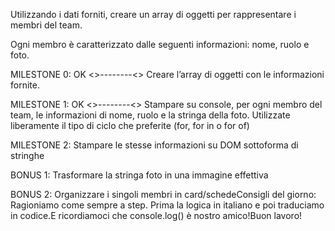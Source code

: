 Utilizzando i dati forniti, creare un array di oggetti per rappresentare i membri del team.

Ogni membro è caratterizzato dalle seguenti informazioni: nome, ruolo e foto.

MILESTONE 0: OK <>--------<>
Creare l’array di oggetti con le informazioni fornite.

MILESTONE 1:  OK <>--------<>
Stampare su console, per ogni membro del team, le informazioni di nome, ruolo e la stringa della foto.
Utilizzate liberamente il tipo di ciclo che preferite (for, for in o for of)

MILESTONE 2:
Stampare le stesse informazioni su DOM sottoforma di stringhe

BONUS 1:
Trasformare la stringa foto in una immagine effettiva

BONUS 2:
Organizzare i singoli membri in card/schedeConsigli del giorno:
Ragioniamo come sempre a step.
Prima la logica in italiano e poi traduciamo in codice.E ricordiamoci che console.log() è nostro amico!Buon lavoro!